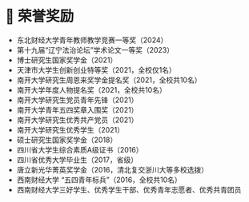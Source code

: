 # 🥇 荣誉奖励
- 东北财经大学青年教师教学竞赛一等奖（2024）
- 第十九届“辽宁法治论坛”学术论文一等奖（2023）
- 博士研究生国家奖学金（2021）
- 天津市大学生创新创业特等奖（2021，全校仅1名）
- 南开大学研究生周恩来奖学金提名奖（2021，全校共10名）
- 南开大学年度人物提名奖（2021，全校共10名）
- 南开大学研究生党员青年先锋（2021）	
- 南开大学青年五四奖章入围奖（2021）
- 南开大学研究生优秀共产党员（2021）	
- 南开大学研究生优秀学生（2021）
- 硕士研究生国家奖学金（2018）	
- 四川省大学生综合素质A级证书（2016）	
- 四川省优秀大学毕业生（2017，省级）	
- 唐立新光华菁英奖学金（2016，清北复交浙川大等多校选拨）
- 西南财经大学 “五四青年标兵”（2016，全校共10名）
- 西南财经大学三好学生、优秀学生干部、优秀青年志愿者、优秀共青团员
